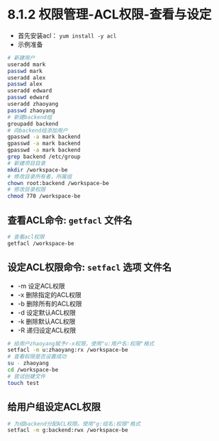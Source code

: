 # 8.1.2 权限管理-ACL权限-查看与设定
- 首先安装acl： `yum install -y acl`
- 示例准备
```bash
# 新建用户
useradd mark
passwd mark
useradd alex
passwd alex
useradd edward
passwd edward
useradd zhaoyang
passwd zhaoyang
# 新建backend组
groupadd backend
# 向backend组添加用户
gpasswd -a mark backend
gpasswd -a mark backend
gpasswd -a mark backend
grep backend /etc/group
# 新建项目目录
mkdir /workspace-be
# 修改目录所有者，所属组
chown root:backend /workspace-be
# 修改目录权限
chmod 770 /workspace-be

```

## 查看ACL命令: `getfacl` 文件名
```bash
# 查看acl权限
getfacl /workspace-be
```
## 设定ACL权限命令: `setfacl` 选项 文件名
- -m 设定ACL权限
- -x 删除指定的ACL权限
- -b 删除所有的ACL权限
- -d 设定默认ACL权限
- -k 删除默认ACL权限
- -R 递归设定ACL权限
```bash
# 给用户zhaoyang赋予r-x权限，使用"u:用户名:权限"格式
setfacl -m u:zhaoyang:rx /workspace-be
# 查看权限是否设置成功
su - zhaoyang
cd /workspace-be
# 尝试创建文件
touch test
```
## 给用户组设定ACL权限
```bash
# 为组backend分配ACL权限。使用"g:组名:权限"格式
setfacl -m g:backend:rwx /workspace-be
```
